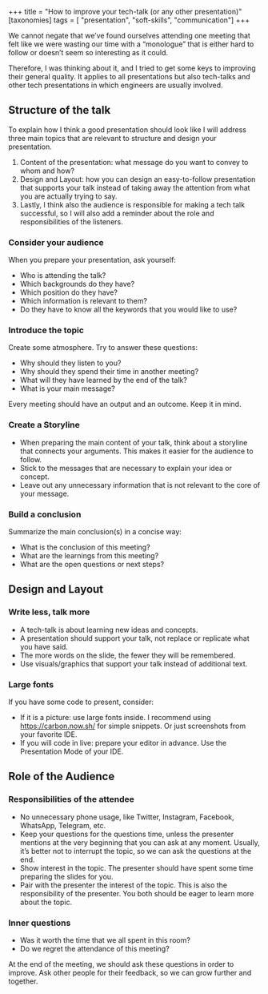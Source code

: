 +++
title = "How to improve your tech-talk (or any other presentation)"
[taxonomies]
tags = [ "presentation", "soft-skills", "communication"]
+++

We cannot negate that we’ve found ourselves attending one meeting that felt like we were wasting our time with a “monologue” that is either hard to follow or doesn’t seem so interesting as it could.

Therefore, I was thinking about it, and I tried to get some keys to improving their general quality. It applies to all presentations but also tech-talks and other tech presentations in which engineers are usually involved.

## Structure of the talk

To explain how I think a good presentation should look like I will address three main topics that are relevant to structure and design your presentation.

1. Content of the presentation: what message do you want to convey to whom and how?
2. Design and Layout: how you can design an easy-to-follow presentation that supports your talk instead of taking away the attention from what you are actually trying to say.
3. Lastly, I think also the audience is responsible for making a tech talk successful, so I will also add a reminder about the role and responsibilities of the listeners.

### Consider your audience

When you prepare your presentation, ask yourself:

* Who is attending the talk?
* Which backgrounds do they have?
* Which position do they have?
* Which information is relevant to them?
* Do they have to know all the keywords that you would like to use?

### Introduce the topic

Create some atmosphere. Try to answer these questions:

* Why should they listen to you?
* Why should they spend their time in another meeting?
* What will they have learned by the end of the talk?
* What is your main message?

Every meeting should have an output and an outcome. Keep it in mind.

### Create a Storyline

* When preparing the main content of your talk, think about a storyline that connects your arguments. This makes it easier for the audience to follow.
* Stick to the messages that are necessary to explain your idea or concept.
* Leave out any unnecessary information that is not relevant to the core of your message.

### Build a conclusion

Summarize the main conclusion(s) in a concise way:

* What is the conclusion of this meeting?
* What are the learnings from this meeting?
* What are the open questions or next steps?

## Design and Layout

### Write less, talk more

* A tech-talk is about learning new ideas and concepts.
* A presentation should support your talk, not replace or replicate what you have said.
* The more words on the slide, the fewer they will be remembered.
* Use visuals/graphics that support your talk instead of additional text.

### Large fonts

If you have some code to present, consider:

* If it is a picture: use large fonts inside. I recommend using https://carbon.now.sh/ for simple snippets. Or just screenshots from your favorite IDE.
* If you will code in live: prepare your editor in advance. Use the Presentation Mode of your IDE.

## Role of the Audience

### Responsibilities of the attendee

* No unnecessary phone usage, like Twitter, Instagram, Facebook, WhatsApp, Telegram, etc.
* Keep your questions for the questions time, unless the presenter mentions at the very beginning that you can ask at any moment. Usually, it’s better not to interrupt the topic, so we can ask the questions at the end.
* Show interest in the topic. The presenter should have spent some time preparing the slides for you.
* Pair with the presenter the interest of the topic. This is also the responsibility of the presenter. You both should be eager to learn more about the topic.

### Inner questions

* Was it worth the time that we all spent in this room?
* Do we regret the attendance of this meeting?

At the end of the meeting, we should ask these questions in order to improve. Ask other people for their feedback, so we can grow further and together.
